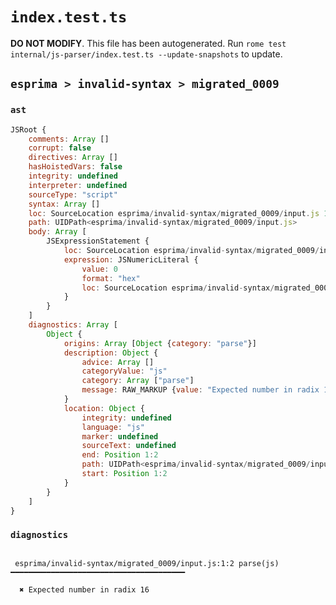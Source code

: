 # `index.test.ts`

**DO NOT MODIFY**. This file has been autogenerated. Run `rome test internal/js-parser/index.test.ts --update-snapshots` to update.

## `esprima > invalid-syntax > migrated_0009`

### `ast`

```javascript
JSRoot {
	comments: Array []
	corrupt: false
	directives: Array []
	hasHoistedVars: false
	integrity: undefined
	interpreter: undefined
	sourceType: "script"
	syntax: Array []
	loc: SourceLocation esprima/invalid-syntax/migrated_0009/input.js 1:0-2:0
	path: UIDPath<esprima/invalid-syntax/migrated_0009/input.js>
	body: Array [
		JSExpressionStatement {
			loc: SourceLocation esprima/invalid-syntax/migrated_0009/input.js 1:0-1:2
			expression: JSNumericLiteral {
				value: 0
				format: "hex"
				loc: SourceLocation esprima/invalid-syntax/migrated_0009/input.js 1:0-1:2
			}
		}
	]
	diagnostics: Array [
		Object {
			origins: Array [Object {category: "parse"}]
			description: Object {
				advice: Array []
				categoryValue: "js"
				category: Array ["parse"]
				message: RAW_MARKUP {value: "Expected number in radix 16"}
			}
			location: Object {
				integrity: undefined
				language: "js"
				marker: undefined
				sourceText: undefined
				end: Position 1:2
				path: UIDPath<esprima/invalid-syntax/migrated_0009/input.js>
				start: Position 1:2
			}
		}
	]
}
```

### `diagnostics`

```

 esprima/invalid-syntax/migrated_0009/input.js:1:2 parse(js) ━━━━━━━━━━━━━━━━━━━━━━━━━━━━━━━━━━━━━━━

  ✖ Expected number in radix 16


```
